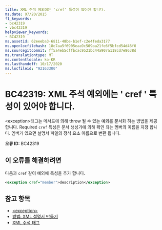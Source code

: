 ```yaml
---
title: XML 주석 예외에는 'cref' 특성이 있어야 합니다.
ms.date: 07/20/2015
f1_keywords:
- bc42319
- vbc42319
helpviewer_keywords:
- BC42319
ms.assetid: 62eeeba3-6811-48be-b1ef-c2e4feda3177
ms.openlocfilehash: 18e7aa5f6905eaa9c509aa21fe6f5bfcd54d46f0
ms.sourcegitcommit: ff5a4eb5cffbcac9521bc44a907a118cd7e8638d
ms.translationtype: MT
ms.contentlocale: ko-KR
ms.lasthandoff: 10/17/2020
ms.locfileid: "92163300"
---
```

# <a name="bc42319-xml-comment-exception-must-have-a-cref-attribute"></a>BC42319: XML 주석 예외에는 ' cref ' 특성이 있어야 합니다.

\<exception>태그는 메서드에 의해 throw 될 수 있는 예외를 문서화 하는 방법을 제공 합니다. Required `cref` 특성은 문서 생성기에 의해 확인 되는 멤버의 이름을 지정 합니다. 멤버가 있으면 설명서 파일의 정식 요소 이름으로 변환 됩니다.

**오류 ID:** BC42319

## <a name="to-correct-this-error"></a>이 오류를 해결하려면

다음과 `cref` 같이 예외에 특성을 추가 합니다.

```xml
<exception cref="member">description</exception>
```

## <a name="see-also"></a>참고 항목

- [\<exception>](../xmldoc/exception.md)
- [방법: XML 설명서 만들기](../../programming-guide/program-structure/how-to-create-xml-documentation.md)
- [XML 주석 태그](../xmldoc/index.md)
